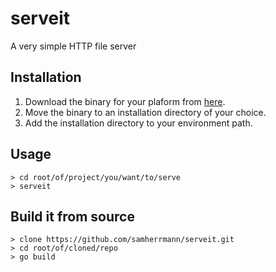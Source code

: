 # serveit
A very simple HTTP file server

## Installation

1. Download the binary for your plaform from [here](https://github.com/samherrmann/serveit/releases/).
2. Move the binary to an installation directory of your choice.
3. Add the installation directory to your environment path.

## Usage

```shell
> cd root/of/project/you/want/to/serve
> serveit
```

## Build it from source

```shell
> clone https://github.com/samherrmann/serveit.git
> cd root/of/cloned/repo
> go build
```




